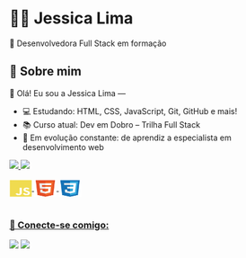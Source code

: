 # 👩‍💻 Jessica Lima

🌟 Desenvolvedora Full Stack em formação
## 🚀 Sobre mim

💜 Olá! Eu sou a Jessica Lima —

- 💻 Estudando: HTML, CSS, JavaScript, Git, GitHub e mais!
- 📚 Curso atual: Dev em Dobro – Trilha Full Stack
- 🌱 Em evolução constante: de aprendiz a especialista em desenvolvimento web

 <div>
   <a href="https://github.com/jessica-llima">
   <img height="180em" src="https://github-readme-stats.vercel.app/api?username=jessica-llima&show_icons=true&theme=tokyonight&include_all_commits=true&count_private=true"/>
   <img height="180em" src="https://github-readme-stats.vercel.app/api/top-langs/?username=jessica-llima&layout=compact&langs_count=6&theme=tokyonight"/>
</div>
    
<div style="display: inline_block"><br>
  <img align="center" alt="Js" height="30" width="40" src="https://raw.githubusercontent.com/devicons/devicon/master/icons/javascript/javascript-plain.svg">
  <img align="center" alt="HTML" height="30" width="40" src="https://raw.githubusercontent.com/devicons/devicon/master/icons/html5/html5-original.svg">
  <img align="center" alt="CSS" height="30" width="40" src="https://raw.githubusercontent.com/devicons/devicon/master/icons/css3/css3-original.svg">
</div>
 
<br>
 
### 📲 Conecte-se comigo:
 
<div> 
  <a href="https://wa.me/5514991846835" target="_blank"><img src="https://img.shields.io/badge/-WhatsApp-25D366?style=for-the-badge&logo=whatsapp&logoColor=white" target="_blank"></a>
  <a href="https://www.linkedin.com/in/ricardohdias" target="_blank"><img src="https://img.shields.io/badge/-LinkedIn-%230077B5?style=for-the-badge&logo=linkedin&logoColor=white" target="_blank"></a>
</div>
